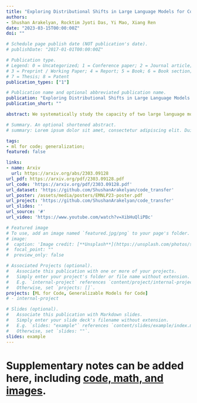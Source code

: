 ```yaml
---
title: "Exploring Distributional Shifts in Large Language Models for Code Analysis"
authors:
- Shushan Arakelyan, Rocktim Jyoti Das, Yi Mao, Xiang Ren
date: "2023-03-15T00:00:00Z"
doi: ""

# Schedule page publish date (NOT publication's date).
# publishDate: "2017-01-01T00:00:00Z"

# Publication type.
# Legend: 0 = Uncategorized; 1 = Conference paper; 2 = Journal article;
# 3 = Preprint / Working Paper; 4 = Report; 5 = Book; 6 = Book section;
# 7 = Thesis; 8 = Patent
publication_types: ["1"]

# Publication name and optional abbreviated publication name.
publication: "Exploring Distributional Shifts in Large Language Models for Code Analysis"
publication_short: ""

abstract: We systematically study the capacity of two large language models for code - CodeT5 and Codex - to generalize to out-of-domain data. In this study, we consider two fundamental applications - code summarization, and code generation. We split data into domains following its natural boundaries - by an organization, by a project, and by a module within the software project. This makes recognition of in-domain vs out-of-domain data at the time of deployment trivial. We establish that samples from each new domain present both models with a significant challenge of distribution shift. We study how well different established methods can adapt models to better generalize to new domains. Our experiments show that while multitask learning alone is a reasonable baseline, combining it with few-shot finetuning on examples retrieved from training data can achieve very strong performance. In fact, according to our experiments, this solution can outperform direct finetuning for very low-data scenarios. Finally, we consider variations of this approach to create a more broadly applicable method to adapt to multiple domains at once. We find that in the case of code generation, a model adapted to multiple domains simultaneously performs on par with those adapted to each domain individually

# Summary. An optional shortened abstract.
# summary: Lorem ipsum dolor sit amet, consectetur adipiscing elit. Duis posuere tellus ac convallis placerat. Proin tincidunt magna sed ex sollicitudin condimentum.

tags:
- ml for code; generalization; 
featured: false

links:
- name: Arxiv
  url: https://arxiv.org/abs/2303.09128
url_pdf: https://arxiv.org/pdf/2303.09128.pdf
url_code: 'https://arxiv.org/pdf/2303.09128.pdf'
url_dataset: 'https://github.com/ShushanArakelyan/code_transfer'
url_poster: /assets/media/posters/EMNLP23-poster.pdf
url_project: 'https://github.com/ShushanArakelyan/code_transfer'
url_slides: ''
url_source: '#'
url_video: 'https://www.youtube.com/watch?v=XibHuQliPBc'

# Featured image
# To use, add an image named `featured.jpg/png` to your page's folder. 
# image:
#  caption: 'Image credit: [**Unsplash**](https://unsplash.com/photos/s9CC2SKySJM)'
#  focal_point: ""
#  preview_only: false

# Associated Projects (optional).
#   Associate this publication with one or more of your projects.
#   Simply enter your project's folder or file name without extension.
#   E.g. `internal-project` references `content/project/internal-project/index.md`.
#   Otherwise, set `projects: []`.
projects: [ML for Code, Generalizable Models for Code]
# - internal-project

# Slides (optional).
#   Associate this publication with Markdown slides.
#   Simply enter your slide deck's filename without extension.
#   E.g. `slides: "example"` references `content/slides/example/index.md`.
#   Otherwise, set `slides: ""`.
slides: example
---
```


# Supplementary notes can be added here, including [code, math, and images](https://wowchemy.com/docs/writing-markdown-latex/).
